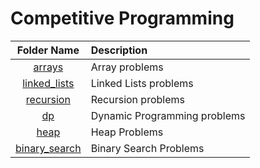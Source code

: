 # Competitive Programming

|          Folder Name           | Description                  |
| :----------------------------: | :--------------------------- |
|       [arrays](/arrays)        | Array problems               |
| [linked_lists](/linked_lists)  | Linked Lists problems        |
|    [recursion](/recursion)     | Recursion problems           |
|           [dp](/dp)            | Dynamic Programming problems |
|          [heap](heap)          | Heap Problems                |
| [binary_search](binary_search) | Binary Search Problems       |
